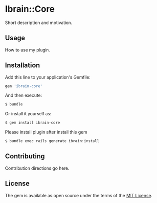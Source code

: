 # Ibrain::Core
Short description and motivation.

## Usage
How to use my plugin.

## Installation
Add this line to your application's Gemfile:

```ruby
gem 'ibrain-core'
```

And then execute:
```bash
$ bundle
```

Or install it yourself as:
```bash
$ gem install ibrain-core
```

Please install plugin after install this gem
```bash
$ bundle exec rails generate ibrain:install
```

## Contributing
Contribution directions go here.

## License
The gem is available as open source under the terms of the [MIT License](https://opensource.org/licenses/MIT).
